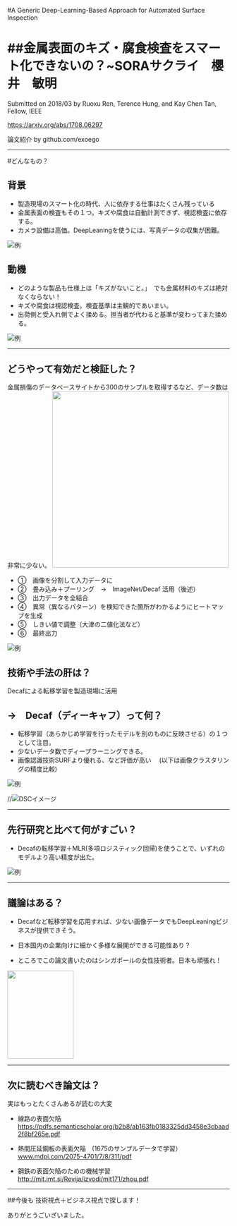 

#A Generic Deep-Learning-Based Approach
for Automated Surface Inspection

##金属表面のキズ・腐食検査をスマート化できないの？~SORAサクライ　櫻井　敏明
===

Submitted on 2018/03
by Ruoxu Ren, Terence Hung, and Kay Chen Tan, Fellow, IEEE


https://arxiv.org/abs/1708.06297

論文紹介 by github.com/exoego

---

#どんなもの？

## 背景

* 製造現場のスマート化の時代、人に依存する仕事はたくさん残っている
* 金属表面の検査もその１つ。キズや腐食は自動計測できず、視認検査に依存する。
* カメラ設備は高価。DeepLeaningを使うには、写真データの収集が困難。

![例](https://image.ibb.co/dd5kM7/scratch01.jpg)


## 動機
* どのような製品も仕様上は「キズがないこと。」　でも金属材料のキズは絶対なくならない！
* キズや腐食は視認検査。検査基準は主観的であいまい。
* 出荷側と受入れ側でよく揉める。担当者が代わると基準が変わってまた揉める。

![例](http://cdn-ak.f.st-hatena.com/images/fotolife/d/dobonkai/20130430/20130430040517.jpg)


---

## どうやって有効だと検証した？

金属損傷のデータベースサイトから300のサンプルを取得するなど、データ数は非常に少ない。
<img src="http://faculty.neu.edu.cn/yunhyan/Webpage%20for%20article/NEU%20surface%20defect%20database/Fig.1.jpg" width="400" height="400" />


* ①　画像を分割して入力データに
* ②　畳み込み＋プーリング　→　ImageNet/Decaf 活用（後述）
* ③　出力データを全結合
* ④　異常（異なるパターン）を検知できた箇所がわかるようにヒートマップを生成
* ⑤　しきい値で調整（大津の二値化法など）
* ⑥　最終出力　　


![例](https://image.ibb.co/bTsnZS/scratch02.jpg)

## 技術や手法の肝は？

Decafによる転移学習を製造現場に活用

## →　Decaf（ディーキャフ）って何？
* 転移学習（あらかじめ学習を行ったモデルを別のものに反映させる）の１つとして注目。
* 少ないデータ数でディープラーニングできる。
* 画像認識技術SURFより優れる、など評価が高い 　(以下は画像クラスタリングの精度比較)

![例](https://image.ibb.co/eMdEYn/scratch03.jpg)




//![DSCイメージ](http://faculty.neu.edu.cn/yunhyan/Webpage%20for%20article/NEU%20surface%20defect%20database/Fig.1.jpg　=)

---

## 先行研究と比べて何がすごい？

* Decafの転移学習＋MLR(多項ロジスティック回帰)を使うことで、いずれのモデルより高い精度が出た。

![例](https://image.ibb.co/iLhKzS/scratch04.jpg)

---

## 議論はある？


* Decafなど転移学習を応用すれば、少ない画像データでもDeepLeaningビジネスが提供できそう。

* 日本国内の企業向けに細かく多様な展開ができる可能性あり？

* ところでこの論文書いたのはシンガポールの女性技術者。日本も頑張れ！
<img src="https://ieeexplore.ieee.org/mediastore/IEEE/content/freeimages/6221036/8283862/7864335/ren-2668395-small.gif" width="150" height="200" />





---

## 次に読むべき論文は？

実はもっとたくさんあるが読むの大変

* 線路の表面欠陥
https://pdfs.semanticscholar.org/b2b8/ab163fb0183325dd3458e3cbaad2f8bf265e.pdf

* 熱間圧延鋼板の表面欠陥　(1675のサンプルデータで学習）
www.mdpi.com/2075-4701/7/8/311/pdf

* 鋼鉄の表面欠陥のための機械学習
http://mit.imt.si/Revija/izvodi/mit171/zhou.pdf

---

##今後も 技術視点＋ビジネス視点で探します！

ありがとうごいざいました。

